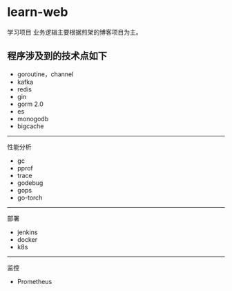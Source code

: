 # learn-web
学习项目 业务逻辑主要根据煎架的博客项目为主。

程序涉及到的技术点如下
------------
- goroutine，channel
- kafka
- redis
- gin
- gorm 2.0
- es
- monogodb
- bigcache

------------
性能分析
- gc
- pprof
- trace
- godebug
- gops
- go-torch

------------
 部署
- jenkins
- docker
- k8s

------------
 监控
- Prometheus
